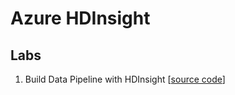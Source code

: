 # Azure HDInsight

## Labs

1. Build Data Pipeline with HDInsight [[source code](03-processing/azure-hdinsight/lab-simple-data-processing/)]
